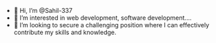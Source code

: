 - 👋 Hi, I’m @Sahil-337
- 👀 I’m interested in web development, software development....
- 💞️ I’m looking to secure a challenging position where I can effectively contribute my skills and knowledge.

<!---
Sahil-337/Sahil-337 is a ✨ special ✨ repository because its `README.md` (this file) appears on your GitHub profile.
You can click the Preview link to take a look at your changes.
--->
